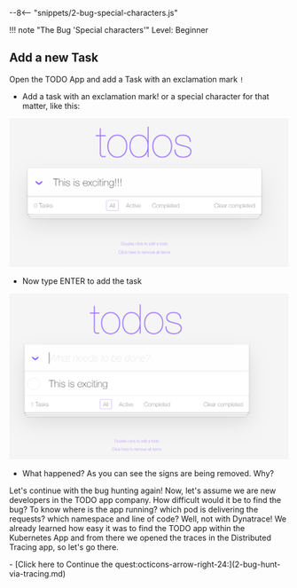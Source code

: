 --8<-- "snippets/2-bug-special-characters.js"

!!! note "The Bug 'Special characters'"
    Level: Beginner

## Add a new Task

Open the TODO App and add a Task with an exclamation mark `!`

- Add a task with an exclamation mark! or a special character for that matter, like this:

![TODO App](img/todo_app_exclamation.png)

- Now type ENTER to add the task

![TODO App](img/todo_app_exclamation2.png)

- What happened? As you can see the signs are being removed. Why?

Let's continue with the bug hunting again! Now, let's assume we are new developers in the TODO app company. How difficult would it be to find the bug? To know where is the app running? which pod is delivering the requests? which namespace and line of code? Well, not with Dynatrace! We already learned how easy it was to find the TODO app within the Kubernetes App and from there we opened the traces in the Distributed Tracing app, so let's go there.

<div class="grid cards" markdown>
- [Click here to Continue the quest:octicons-arrow-right-24:](2-bug-hunt-via-tracing.md)
</div>
